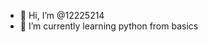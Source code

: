 - 👋 Hi, I’m @12225214
- 🌱 I’m currently learning python from basics


<!---
12225214/12225214 is a ✨ special ✨ repository because its `README.md` (this file) appears on your GitHub profile.
You can click the Preview link to take a look at your changes.
--->
